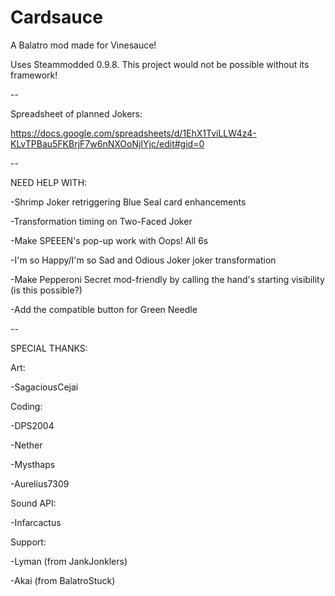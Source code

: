 # Cardsauce
A Balatro mod made for Vinesauce!

Uses Steammodded 0.9.8. This project would not be possible without its framework!

--

Spreadsheet of planned Jokers:

https://docs.google.com/spreadsheets/d/1EhX1TviLLW4z4-KLvTPBau5FKBrjF7w6nNXOoNjIYjc/edit#gid=0

--

NEED HELP WITH:

-Shrimp Joker retriggering Blue Seal card enhancements

-Transformation timing on Two-Faced Joker

-Make SPEEEN's pop-up work with Oops! All 6s

-I'm so Happy/I'm so Sad and Odious Joker joker transformation

-Make Pepperoni Secret mod-friendly by calling the hand's starting visibility (is this possible?)

-Add the compatible button for Green Needle

--

SPECIAL THANKS:

Art:

-SagaciousCejai

Coding:

-DPS2004

-Nether

-Mysthaps

-Aurelius7309

Sound API:

-Infarcactus

Support:

-Lyman (from JankJonklers)

-Akai (from BalatroStuck)
